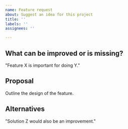 ```yaml
---
name: Feature request
about: Suggest an idea for this project
title: ''
labels: ''
assignees: ''

---
```


## What can be improved or is missing?
"Feature X is important for doing Y."

## Proposal
Outline the design of the feature.

## Alternatives
"Solution Z would also be an improvement."
